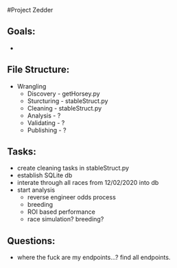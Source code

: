 #Project Zedder

Goals:
---
- 

File Structure:
---
- Wrangling
	- Discovery		-	getHorsey.py
	- Sturcturing	-	stableStruct.py
	- Cleaning		-	stableStruct.py
	- Analysis		-	?
	- Validating	-	?
	- Publishing	-	?

Tasks:
---
- create cleaning tasks in stableStruct.py
- establish SQLite db 
- interate through all races from 12/02/2020 into db
- start analysis
	- reverse engineer odds process
	- breeding 
	- ROI based performance
	- race simulation? breeding? 

Questions: 
---
- where the fuck are my endpoints...? find all endpoints.
